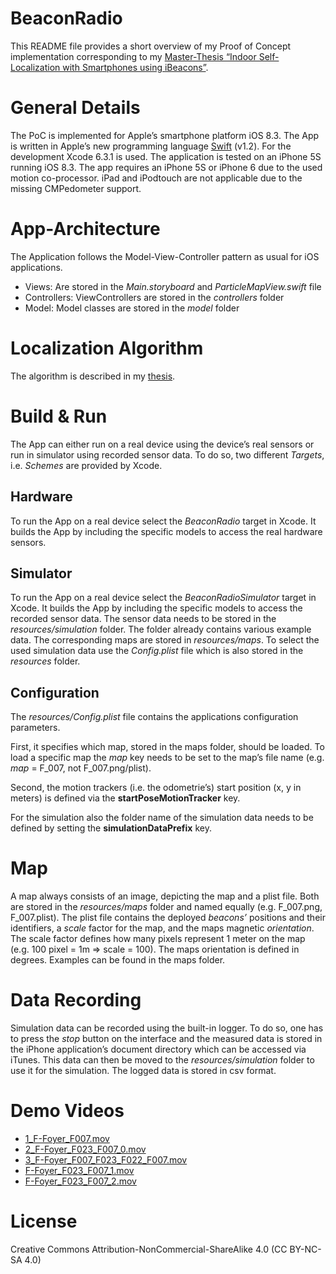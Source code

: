 BeaconRadio
===========
This README file provides a short overview of my Proof of Concept implementation corresponding to my [Master-Thesis “Indoor Self-Localization with Smartphones using iBeacons”](thesis.pdf).

# General Details
The PoC is implemented for Apple’s smartphone platform iOS 8.3. The App is written in Apple’s new programming language [Swift](https://developer.apple.com/swift/) (v1.2). For the development Xcode 6.3.1 is used. The application is tested on an iPhone 5S running iOS 8.3. The app requires an iPhone 5S or iPhone 6 due to the used motion co-processor. iPad and iPodtouch are not applicable due to the missing CMPedometer support.

# App-Architecture
The Application follows the Model-View-Controller pattern as usual for iOS applications.
* Views: Are stored in the *Main.storyboard* and *ParticleMapView.swift* file
* Controllers: ViewControllers are stored in the *controllers* folder
* Model: Model classes are stored in the *model* folder

# Localization Algorithm
The algorithm is described in my [thesis](thesis.pdf).

# Build & Run
The App can either run on a real device using the device’s real sensors or run in simulator using recorded sensor data. To do so, two different *Targets*, i.e. *Schemes* are provided by Xcode.

## Hardware
To run the App on a real device select the *BeaconRadio* target in Xcode.  It builds the App by including the specific models to access the real hardware sensors.

## Simulator
To run the App on a real device select the *BeaconRadioSimulator* target in Xcode.  It builds the App by including the specific models to access the recorded sensor data. The sensor data needs to be stored in the *resources/simulation* folder. The folder already contains various example data. The corresponding maps are stored in *resources/maps*. To select the used simulation data use the *Config.plist* file which is also stored in the *resources* folder.

## Configuration
The *resources/Config.plist* file contains the applications configuration parameters.

First, it specifies which map, stored in the maps folder, should be loaded. To load a specific map the  *map* key needs to be set to the map’s file name (e.g. *map* = F_007, not F_007.png/plist).

Second, the motion trackers (i.e. the odometrie’s) start position (x, y in meters) is defined via the **startPoseMotionTracker** key.

For the simulation also the folder name of the simulation data needs to be defined by setting the **simulationDataPrefix** key.

# Map
A map always consists of an image, depicting the map and a plist file. Both are stored in the *resources/maps* folder and named equally (e.g. F_007.png, F_007.plist). The plist file contains the deployed *beacons’* positions and their identifiers, a *scale* factor for the map, and the maps magnetic *orientation*. The scale factor defines how many pixels represent 1 meter on the map (e.g. 100 pixel = 1m => scale = 100). The maps orientation is defined in degrees. Examples can be found in the maps folder.

# Data Recording
Simulation data can be recorded using the built-in logger. To do so, one has to press the *stop* button on the interface and the measured data is stored in the iPhone application’s document directory which can be accessed via iTunes. This data can then be moved to the *resources/simulation* folder to use it for the simulation. The logged data is stored in csv format.

# Demo Videos
* [1_F-Foyer_F007.mov](movies/1_F-Foyer_F007.mov)
* [2_F-Foyer_F023_F007_0.mov](movies/2_F-Foyer_F023_F007_0.mov)
* [3_F-Foyer_F007_F023_F022_F007.mov](3_F-Foyer_F007_F023_F022_F007.mov)
* [F-Foyer_F023_F007_1.mov](movies/F-Foyer_F023_F007_1.mov)
* [F-Foyer_F023_F007_2.mov](movies/F-Foyer_F023_F007_2.mov)

# License
Creative Commons Attribution-NonCommercial-ShareAlike 4.0 (CC BY-NC-SA 4.0)
